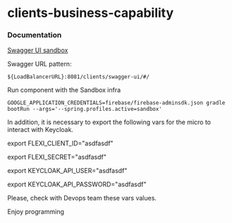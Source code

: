 # clients-business-capability

### Documentation 

[Swagger UI sandbox](http://lbk-nlb-sand-b4ae09a807e738b7.elb.us-east-1.amazonaws.com:8081/clients/swagger-ui/#/)

Swagger URL pattern: 

```${LoadBalancerURL}:8081/clients/swagger-ui/#/```

Run component with the Sandbox infra

```shell script
GOOGLE_APPLICATION_CREDENTIALS=firebase/firebase-adminsdk.json gradle bootRun --args='--spring.profiles.active=sandbox'
```

In addition, it is necessary to export the following vars for the micro to interact with Keycloak.  

export FLEXI_CLIENT_ID="asdfasdf"

export FLEXI_SECRET="asdfasdf"

export KEYCLOAK_API_USER="asdfasdf"

export KEYCLOAK_API_PASSWORD="asdfasdf"

Please, check with Devops team these vars values.

Enjoy programming